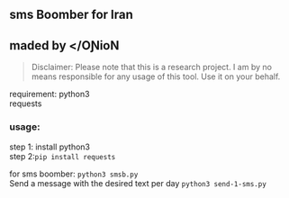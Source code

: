 ## sms Boomber for Iran 
## maded by </OƝioN
> Disclaimer: Please note that this is a research project. I am by no means responsible for any usage of this tool. Use it on your behalf.

requirement:
  python3 \
  requests 
  
 ### usage:
  step 1: install python3 \
  step 2:`pip install requests` 
  
  for sms boomber: `python3 smsb.py ` \
  Send a message with the desired text per day  `python3 send-1-sms.py` 
  

